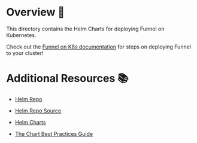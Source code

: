 # Overview 🚀

This directory contains the Helm Charts for deploying Funnel on Kubernetes.

Check out the [Funnel on K8s documentation](https://develop--ohsu-comp-bio-funnel.netlify.app/docs/compute/kubernetes/) for steps on deploying Funnel to your cluster!

# Additional Resources 📚

- [Helm Repo](https://ohsu-comp-bio.github.io/helm-charts)

- [Helm Repo Source](https://github.com/ohsu-comp-bio/helm-charts)

- [Helm Charts](https://github.com/ohsu-comp-bio/funnel/tree/develop/deployments/kubernetes/helm)

- [The Chart Best Practices Guide](https://helm.sh/docs/chart_best_practices/)
